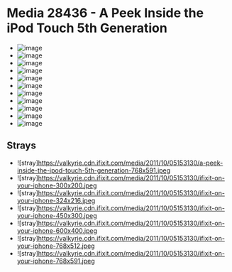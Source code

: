 # Media 28436 - A Peek Inside the iPod Touch 5th Generation

- ![image](https://valkyrie.cdn.ifixit.com/media/2011/10/05153130/a-peek-inside-the-ipod-touch-5th-generation-scaled.jpeg)
- ![image](https://valkyrie.cdn.ifixit.com/media/2011/10/05153130/a-peek-inside-the-ipod-touch-5th-generation-150x150.jpeg)
- ![image](https://valkyrie.cdn.ifixit.com/media/2011/10/05153130/a-peek-inside-the-ipod-touch-5th-generation-1536x1152.jpeg)
- ![image](https://valkyrie.cdn.ifixit.com/media/2011/10/05153130/a-peek-inside-the-ipod-touch-5th-generation-2048x1536.jpeg)
- ![image](https://valkyrie.cdn.ifixit.com/media/2011/10/05153130/a-peek-inside-the-ipod-touch-5th-generation-1200x900.jpeg)
- ![image](https://valkyrie.cdn.ifixit.com/media/2011/10/05153130/a-peek-inside-the-ipod-touch-5th-generation-300x200.jpeg)
- ![image](https://valkyrie.cdn.ifixit.com/media/2011/10/05153130/a-peek-inside-the-ipod-touch-5th-generation-600x400.jpeg)
- ![image](https://valkyrie.cdn.ifixit.com/media/2011/10/05153130/a-peek-inside-the-ipod-touch-5th-generation-1200x800.jpeg)
- ![image](https://valkyrie.cdn.ifixit.com/media/2011/10/05153130/a-peek-inside-the-ipod-touch-5th-generation-768x512.jpeg)
- ![image](https://valkyrie.cdn.ifixit.com/media/2011/10/05153130/a-peek-inside-the-ipod-touch-5th-generation-324x216.jpeg)
- ![image](https://valkyrie.cdn.ifixit.com/media/2011/10/05153130/a-peek-inside-the-ipod-touch-5th-generation-450x300.jpeg)

## Strays
- ![stray]https://valkyrie.cdn.ifixit.com/media/2011/10/05153130/a-peek-inside-the-ipod-touch-5th-generation-768x591.jpeg
- ![stray]https://valkyrie.cdn.ifixit.com/media/2011/10/05153130/ifixit-on-your-iphone-300x200.jpeg
- ![stray]https://valkyrie.cdn.ifixit.com/media/2011/10/05153130/ifixit-on-your-iphone-324x216.jpeg
- ![stray]https://valkyrie.cdn.ifixit.com/media/2011/10/05153130/ifixit-on-your-iphone-450x300.jpeg
- ![stray]https://valkyrie.cdn.ifixit.com/media/2011/10/05153130/ifixit-on-your-iphone-600x400.jpeg
- ![stray]https://valkyrie.cdn.ifixit.com/media/2011/10/05153130/ifixit-on-your-iphone-768x512.jpeg
- ![stray]https://valkyrie.cdn.ifixit.com/media/2011/10/05153130/ifixit-on-your-iphone-768x591.jpeg